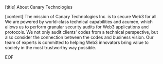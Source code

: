 [title]
About Canary Technologies

[content]
The mission of Canary Technologies Inc. is to secure Web3 for all. We are powered by world-class technical capabilities and acumen, which allows us to perform granular security audits for Web3 applications and protocols. We not only audit clients' codes from a technical perspective, but also consider the connection between the codes and business vision. Our team of experts is committed to helping Web3 innovators bring value to society in the most trustworthy way possible. 

EOF
